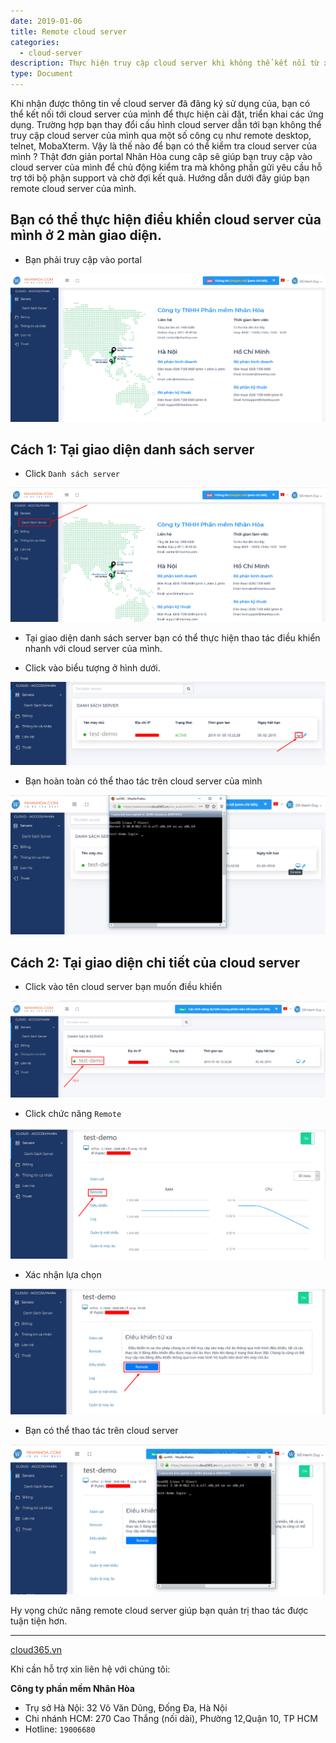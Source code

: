 ```yaml
---
date: 2019-01-06
title: Remote cloud server
categories:
  - cloud-server
description: Thực hiện truy cập cloud server khi không thể kết nối từ xa
type: Document
---
```


Khi nhận được thông tin về cloud server đã đăng ký sử dụng của, bạn có thể kết nối tới cloud server của mình để thực hiện cài đặt, triển khai các ứng dụng. Trường hợp bạn thay đổi cấu hình cloud server dẫn tới bạn không thể truy cập cloud server của mình qua một số công cụ như remote desktop, telnet, MobaXterm. Vậy là thế nào để bạn có thể kiểm tra cloud server của mình ? Thật đơn giản portal Nhân Hòa cung câp sẽ giúp bạn truy cập vào cloud server của mình để chủ động kiểm tra mà không phần gửi yêu cầu hỗ trợ tới bộ phận support và chờ đợi kết quả. Hướng dẫn dưới đây giúp bạn remote cloud server của mình.

## Bạn có thể thực hiện điểu khiển cloud server của mình ở 2 màn giao diện.

+ Bạn phải truy cập vào portal

![](/images/img-remote-cloud-server/Screenshot_600.png)

## Cách 1: Tại giao diện danh sách server

+ Click `Danh sách server`

![](/images/img-remote-cloud-server/Screenshot_601.png)

+ Tại giao diện danh sách server bạn có thể thực hiện thao tác điều khiển nhanh với cloud server của mình.

+ Click vào biểu tượng ở hình dưới.

![](/images/img-remote-cloud-server/Screenshot_608.png)

+ Bạn hoàn toàn có thể thao tác trên cloud server của mình

![](/images/img-remote-cloud-server/Screenshot_609.png)

## Cách 2: Tại giao diện chi tiết của cloud server

+ Click vào tên cloud server bạn muốn điều khiển

![](/images/img-remote-cloud-server/Screenshot_604.png)

+ Click chức năng `Remote`

![](/images/img-remote-cloud-server/Screenshot_610.png)

+ Xác nhận lựa chọn

![](/images/img-remote-cloud-server/Screenshot_611.png)

+ Bạn có thể thao tác trên cloud server

![](/images/img-remote-cloud-server/Screenshot_612.png)

Hy vọng chức năng remote cloud server giúp bạn quản trị thao tác được tuận tiện hơn.

---
<a href="https://cloud365.vn/" target="_blank">cloud365.vn</a>

Khi cần hỗ trợ xin liên hệ với chúng tôi:

**Công ty phần mềm Nhân Hòa**
- Trụ sở Hà Nội: 32 Võ Văn Dũng, Đống Đa, Hà Nội
- Chi nhánh HCM: 270 Cao Thắng (nối dài), Phường 12,Quận 10, TP HCM
- Hotline: `19006680`




